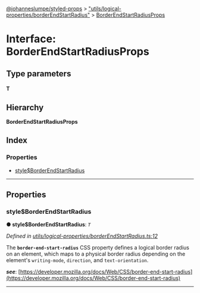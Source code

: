 [@johanneslumpe/styled-props](../README.md) > ["utils/logical-properties/borderEndStartRadius"](../modules/_utils_logical_properties_borderendstartradius_.md) > [BorderEndStartRadiusProps](../interfaces/_utils_logical_properties_borderendstartradius_.borderendstartradiusprops.md)

# Interface: BorderEndStartRadiusProps

## Type parameters
#### T 
## Hierarchy

**BorderEndStartRadiusProps**

## Index

### Properties

* [style$BorderEndStartRadius](_utils_logical_properties_borderendstartradius_.borderendstartradiusprops.md#style_borderendstartradius)

---

## Properties

<a id="style_borderendstartradius"></a>

###  style$BorderEndStartRadius

**● style$BorderEndStartRadius**: *`T`*

*Defined in [utils/logical-properties/borderEndStartRadius.ts:12](https://github.com/johanneslumpe/styled-props/blob/8e709f1/src/utils/logical-properties/borderEndStartRadius.ts#L12)*

The **`border-end-start-radius`** CSS property defines a logical border radius on an element, which maps to a physical border radius depending on the element's `writing-mode`, `direction`, and `text-orientation`.

*__see__*: [https://developer.mozilla.org/docs/Web/CSS/border-end-start-radius](https://developer.mozilla.org/docs/Web/CSS/border-end-start-radius)

___

